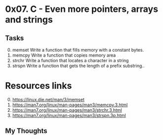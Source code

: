 # 0x07. C - Even more pointers, arrays and strings

## Tasks
0. memset 
Write a function that fills memory with a constant bytes.
1. memcpy
Write a function that copies memory area
2. strchr
Write a function that locates a character in a string
3. strspn
Write a function that gets the length of a prefix substring..

# Resources links
0. https://linux.die.net/man/3/memset 
1. https://man7.org/linux/man-pages/man3/memcpy.3.html
2. https://man7.org/linux/man-pages/man3/strchr.3.html
3. https://man7.org/linux/man-pages/man3/strspn.3p.html
## My Thoughts
